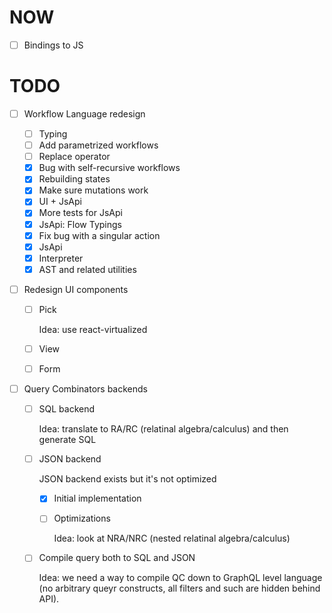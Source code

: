 # NOW

* [ ] Bindings to JS

# TODO

* [ ] Workflow Language redesign

  * [ ] Typing
  * [ ] Add parametrized workflows
  * [ ] Replace operator
  * [x] Bug with self-recursive workflows
  * [x] Rebuilding states
  * [x] Make sure mutations work
  * [x] UI + JsApi
  * [x] More tests for JsApi
  * [x] JsApi: Flow Typings
  * [x] Fix bug with a singular action
  * [x] JsApi
  * [x] Interpreter
  * [x] AST and related utilities

* [ ] Redesign UI components

  * [ ] Pick

    Idea: use react-virtualized

  * [ ] View
  * [ ] Form

* [ ] Query Combinators backends

  * [ ] SQL backend

    Idea: translate to RA/RC (relatinal algebra/calculus) and then generate SQL

  * [ ] JSON backend

    JSON backend exists but it's not optimized

    * [x] Initial implementation

    * [ ] Optimizations

      Idea: look at NRA/NRC (nested relatinal algebra/calculus)

  * [ ] Compile query both to SQL and JSON

    Idea: we need a way to compile QC down to GraphQL level language (no
    arbitrary queyr constructs, all filters and such are hidden behind API).

